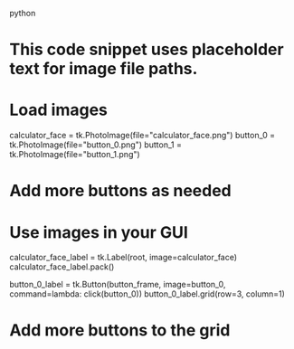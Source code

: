 python
# This code snippet uses placeholder text for image file paths.

# Load images
calculator_face = tk.PhotoImage(file="calculator_face.png")
button_0 = tk.PhotoImage(file="button_0.png")
button_1 = tk.PhotoImage(file="button_1.png")
# Add more buttons as needed

# Use images in your GUI
calculator_face_label = tk.Label(root, image=calculator_face)
calculator_face_label.pack()

button_0_label = tk.Button(button_frame, image=button_0, command=lambda: click(button_0))
button_0_label.grid(row=3, column=1)

# Add more buttons to the grid
